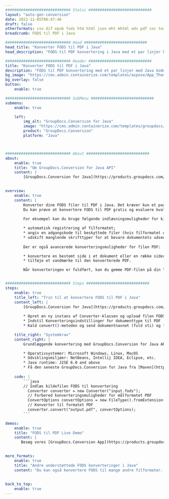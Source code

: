 ```yaml
---
############################# Static ############################
layout: "auto-gen-conversion"
date: 2022-11-05T06:47:46
draft: false
otherformats: csv dif epub fods htm html json mht mhtml ods pdf sxc tex tsv xlam xls xlsb xlsm xlsx xlt xltm xltx xml xps
breadcrumb: FODS til PDF i Java

############################# Head ############################
head_title: "Konverter FODS til PDF i Java"
head_description: "FODS til PDF konvertering i Java med et par linjer kode. Konverter over 160 filformater ved hjælp af GroupDocs dokumentkonverterings-API for Java"

############################# Header ############################
title: "Konverter FODS til PDF i Java"
description: "FODS til PDF konvertering med et par linjer med Java kode"
bg_image: "https://cms.admin.containerize.com/templates/aspose/App_Themes/V3/images/bg/header1.png"
bg_overlay: false
button:
    enable: true

############################# SubMenu ############################
submenu:
    enable: true

    left:
        img_alt: "GroupDocs.Conversion for Java"
        image: "https://cms.admin.containerize.com/templates/groupdocs/images/product-logos/90x90-noborder/groupdocs-conversion-java.png"
        product: "GroupDocs.Conversion"
        platform: "Java"



############################# About ############################
about:
    enable: true
    title: "Om GroupDocs.Conversion for Java API"
    content: |
        [GroupDocs.Conversion for Java](https://products.groupdocs.com/conversion/java/) er en avanceret filformatkonverterings-API til konvertering mellem populære billed- og dokumentformater såsom Microsoft Office, OpenDocument, PDF, HTML, e-mail, CAD. og meget mere med blot et par linjer kode. Den native API registrerer automatisk formaterne af de originale dokumenter og tilbyder mange muligheder for at tilpasse de konverterede dokumenter. Sammen med funktionen til at udtrække information fra et dokument, understøtter den også caching af konverteringsresultaterne til den lokale disk som standard. Enhver form for cachelagring kan dog understøttes ved at implementere de passende grænseflader - Amazon S3, Dropbox, Google Drive, Windows Azure, Reddis eller andre.
    

overview:
    enable: true
    content: |
        Konverter dine FODS filer til PDF i Java. Det kræver kun et par linjer med Java kode på enhver platform efter eget valg, såsom Windows, Linux, macOS.
        Du kan prøve at konvertere FODS til PDF gratis og evaluere kvaliteten af ​​konverteringsresultaterne. Sammen med simple filkonverteringsscripts kan du prøve mere sofistikerede muligheder for at indlæse FODS-kildefilen og gemme PDF-outputtet. 
        
        For eksempel kan du bruge følgende indlæsningsmuligheder for kilden FODS:

        * automatisk registrering af filformatet;
        * angiv en adgangskode til beskyttede filer (hvis filformatet understøtter det);
        * udskift manglende skrifttyper for at bevare dokumentets udseende.
        
        Der er også avancerede konverteringsmuligheder for filen PDF:

        * konvertere en bestemt side i et dokument eller en række sider;
        * tilføje et vandmærke til den konverterede PDF.

        Når konverteringen er fuldført, kan du gemme PDF-filen på din lokale filsti eller på et tredjepartslager såsom FTP, Amazon S3, Google Drive, Dropbox osv. Bemærk venligst - for at konvertere FODS til PDF, behøver du ikke installere yderligere software, såsom MS Office, Open Office, Adobe Acrobat Reader osv.


############################# Steps ############################
steps:
    enable: true
    title_left: "Trin til at konvertere FODS til PDF i Java"
    content_left: |
        [GroupDocs.Conversion for Java](https://products.groupdocs.com/conversion/java/) giver udviklere mulighed for nemt at konvertere FODS fil til PDF med et par linjer kode.
        
        * Opret en ny instans af Converter-klassen og upload filen FODS med den fulde sti
        * Indstil Konverteringsindstillinger for dokumenttype til PDF
        * Kald convert()-metoden og send dokumentnavnet (fuld sti) og formatet (PDF) som en parameter

    title_right: "Systemkrav"
    content_right: |
        Grundlæggende konvertering med GroupDocs.Conversion for Java API kan udføres med blot et par linjer kode. Vores API'er understøttes på alle større platforme og operativsystemer. Før du udfører koden nedenfor, skal du sørge for, at du har følgende forudsætninger installeret på dit system.

        * Operativsystemer: Microsoft Windows, Linux, MacOS
        * Udviklingsmiljøer: NetBeans, Intellij IDEA, Eclipse, etc.
        * Java runtime: J2SE 6.0 and above
        * Få den seneste GroupDocs.Conversion for Java fra [Maven](https://repository.groupdocs.com/webapp/#/artifacts/browse/tree/General/repo/com/groupdocs/groupdocs-conversion)
         
    code: |
        ```java    
        // Indlæs kildefilen FODS til konvertering
          Converter converter = new Converter("input.fods");
          // Forbered konverteringsmuligheder for målformatet PDF
          ConvertOptions convertOptions = new FileType().fromExtension("pdf").getConvertOptions();
          // Konverter til formatet PDF
          converter.convert("output.pdf", convertOptions);
        ```

demos:
    enable: true
    title: "FODS til PDF Live Demo"
    content: |
       Besøg vores [GroupDocs.Conversion App](https://products.groupdocs.app/conversion/family) websted, og prøv FODS til PDF konvertering nu. Den gratis demo har følgende fordele
          

more_formats:
    enable: true
    title: "Andre understøttede FODS konverteringer i Java"
    content: "Du kan også konvertere FODS til mange andre filformater. Se venligst listen nedenfor."
       
       
back_to_top:
    enable: true
---
```

